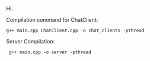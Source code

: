 Hi.


Compilation command for ChatClient:
```
g++ main.cpp ChatClient.cpp -o chat_clients -pthread
```

Server Compilation:
```
 g++ main.cpp -o server -pthread
 ```